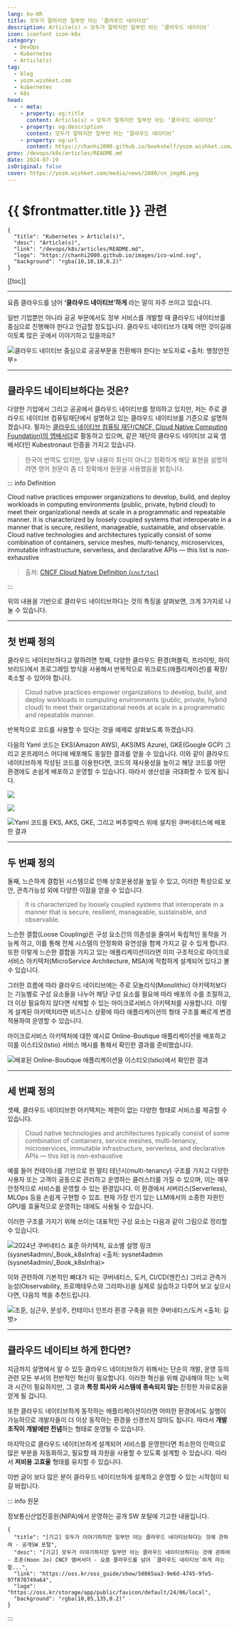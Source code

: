 ```yaml
---
lang: ko-KR
title: 모두가 말하지만 일부만 아는 ‘클라우드 네이티브’
description: Article(s) > 모두가 말하지만 일부만 아는 ‘클라우드 네이티브’
icon: iconfont icon-k8s
category: 
  - DevOps
  - Kubernetes
  - Article(s)
tag: 
  - blog
  - yozm.wishket.com
  - kubernetes
  - k8s
head:
  - - meta:
    - property: og:title
      content: Article(s) > 모두가 말하지만 일부만 아는 ‘클라우드 네이티브’
    - property: og:description
      content: 모두가 말하지만 일부만 아는 ‘클라우드 네이티브’
    - property: og:url
      content: https://chanhi2000.github.io/bookshelf/yozm.wishket.com/2680.html
prev: /devops/k8s/articles/README.md
date: 2024-07-19
isOriginal: false
cover: https://yozm.wishket.com/media/news/2680/cn_img06.png
---
```


# {{ $frontmatter.title }} 관련

```component VPCard
{
  "title": "Kubernetes > Article(s)",
  "desc": "Article(s)",
  "link": "/devops/k8s/articles/README.md",
  "logo": "https://chanhi2000.github.io/images/ico-wind.svg",
  "background": "rgba(10,10,10,0.2)"
}
```

[[toc]]

---

<SiteInfo
  name="모두가 말하지만 일부만 아는 ‘클라우드 네이티브’ | 요즘IT"
  desc="요즘 클라우드를 넘어 ‘클라우드 네이티브’하게 라는 말이 자주 쓰이고 있습니다. 일반 기업뿐만 아니라 공공 부문에서도 정부 서비스를 개발할 때 클라우드 네이티브를 중심으로 진행해야 한다고 언급할 정도입니다. 그렇다면 이러한 클라우드 네이티브라는 것은 대체 어떤 것이길래 많은 곳에서 이야기를 하고 있을까요? 다양한 기업, 그리고 공공에서 클라우드 네이티브를 정의하고 있지만, 이번에는 클라우드 네이티브 컴퓨팅재단에서 설명하고 있는 클라우드 네이티브를 기준으로 알아보겠습니다."
  url="https://yozm.wishket.com/magazine/detail/2680/"
  logo="https://yozm.wishket.com/favicon.ico"
  preview="https://yozm.wishket.com/media/news/2680/cn_img06.png"/>

요즘 클라우드를 넘어 **‘클라우드 네이티브’하게** 라는 말이 자주 쓰이고 있습니다.

일반 기업뿐만 아니라 공공 부문에서도 정부 서비스를 개발할 때 클라우드 네이티브를 중심으로 진행해야 한다고 언급할 정도입니다. 클라우드 네이티브가 대체 어떤 것이길래 이토록 많은 곳에서 이야기하고 있을까요?

![클라우드 네이티브 중심으로 공공부문을 전환해야 한다는 [<VPIcon icon="fas fa-globe"/>보도자료](https://mois.go.kr/frt/bbs/type010/commonSelectBoardArticle.do?bbsId=BBSMSTR_000000000008&nttId=104332)<br/> <출처: 행정안전부>](https://yozm.wishket.com/media/news/2680/cn_img01.png)

---

## 클라우드 네이티브하다는 것은?

다양한 기업에서 그리고 공공에서 클라우드 네이티브를 정의하고 있지만, 저는 주로 클라우드 네이티브 컴퓨팅재단에서 설명하고 있는 클라우드 네이티브를 기준으로 설명하겠습니다. 필자는 [<VPIcon icon="fas fa-globe"/>클라우드 네이티브 컴퓨팅 재단(CNCF, Cloud Native Computing Foundation)의 앰배서더](https://cncf.io/people/ambassadors/?_sft_lf-country=kr&p=hoon-jo)로 활동하고 있으며, 같은 재단의 클라우드 네이티브 교육 앰배서더인 Kubestronaut 인증을 가지고 있습니다.

> 한국어 번역도 있지만, 일부 내용이 최신이 아니고 정확하게 해당 표현을 설명하려면 영어 원문이 좀 더 정확해서 원문을 사용했음을 밝힙니다.

::: info Definition

Cloud native practices empower organizations to develop, build, and deploy workloads in computing environments (public, private, hybrid cloud) to meet their organizational needs at scale in a programmatic and repeatable manner. It is characterized by loosely coupled systems that interoperate in a manner that is secure, resilient, manageable, sustainable, and observable.
Cloud native technologies and architectures typically consist of some combination of containers, service meshes, multi-tenancy, microservices, immutable infrastructure, serverless, and declarative APIs — this list is non-exhaustive

> 출처: [CNCF Cloud Native Definition (<VPIcon icon="iconfont icon-github"/>`cncf/toc`)](https://github.com/cncf/toc/blob/main/DEFINITION.md#definition)

:::

위의 내용을 기반으로 클라우드 네이티브하다는 것의 특징을 살펴보면, 크게 3가지로 나눌 수 있습니다.

---

## 첫 번째 정의

클라우드 네이티브하다고 말하려면 첫째, 다양한 클라우드 환경(퍼블릭, 프라이빗, 하이브리드)에서 프로그래밍 방식을 사용해서 반복적으로 워크로드(애플리케이션)를 확장/축소할 수 있어야 합니다.

> Cloud native practices empower organizations to develop, build, and deploy workloads in computing environments (public, private, hybrid cloud) to meet their organizational needs at scale in a programmatic and repeatable manner.

반복적으로 코드를 사용할 수 있다는 것을 예제로 살펴보도록 하겠습니다.

다음의 Yaml 코드는 EKS(Amazon AWS), AKS(MS Azure), GKE(Google GCP) 그리고 온프레미스 어디에 배포해도 동일한 결과를 얻을 수 있습니다. 이와 같이 클라우드 네이티브하게 작성된 코드를 이용한다면, 코드의 재사용성을 높이고 해당 코드를 어떤 환경에도 손쉽게 배포하고 운영할 수 있습니다. 따라서 생산성을 극대화할 수 있게 됩니다.

![](https://yozm.wishket.com/media/news/2680/cn_img02.png)

<!-- TODO 코드로 작성 -->

![](https://yozm.wishket.com/media/news/2680/cn_img03.png)

![Yaml 코드를 EKS, AKS, GKE, 그리고 버추얼박스 위에 설치된 쿠버네티스에 배포한 결과](https://yozm.wishket.com/media/news/2680/cn_img04.png)

---

## 두 번째 정의

둘째, 느슨하게 결합된 시스템으로 인해 상호운용성을 높일 수 있고, 이러한 특성으로 보안, 관측가능성 외에 다양한 이점을 얻을 수 있습니다.

> It is characterized by loosely coupled systems that interoperate in a manner that is secure, resilient, manageable, sustainable, and observable.

느슨한 결합(Loose Coupling)은 구성 요소간의 의존성을 줄여서 독립적인 동작을 가능케 하고, 이를 통해 전체 시스템의 안정화와 유연성을 함께 가지고 갈 수 있게 합니다. 또한 이렇게 느슨한 결합을 가지고 있는 애플리케이션이라면 이미 구조적으로 마이크로서비스 아키텍처(MicroService Architecture, MSA)에 적합하게 설계되어 있다고 볼 수 있습니다.

그러한 흐름에 따라 클라우드 네이티브에는 주로 모놀리식(Monolithic) 아키텍처보다는 기능별로 구성 요소들을 나누어 해당 구성 요소를 필요에 따라 배포의 수를 조절하고, 더 이상 필요하지 않다면 삭제할 수 있는 마이크로서비스 아키텍처를 사용합니다. 이렇게 설계된 아키텍처라면 비즈니스 상황에 따라 애플리케이션의 형태 구조를 빠르게 변경 적용하여 운영할 수 있습니다.

마이크로서비스 아키텍처에 대한 예시로 Online-Boutique 애플리케이션을 배포하고 이를 이스티오(Istio) 서비스 메시를 통해서 확인한 결과를 준비했습니다.

![배포된 Online-Boutique 애플리케이션을 이스티오(Istio)에서 확인한 결과](https://yozm.wishket.com/media/news/2680/cn_img05.gif)

---

## 세 번째 정의

셋째, 클라우드 네이티브한 아키텍처는 제한이 없는 다양한 형태로 서비스를 제공할 수 있습니다.

> Cloud native technologies and architectures typically consist of some combination of containers, service meshes, multi-tenancy, microservices, immutable infrastructure, serverless, and declarative APIs — this list is non-exhaustive

예를 들어 컨테이너를 기반으로 한 멀티 테넌시(multi-tenancy) 구조를 가지고 다양한 사용자 또는 고객이 공동으로 관리하고 운영하는 클러스터를 가질 수 있으며, 이는 매우 안정적으로 서비스를 운영할 수 있는 환경입니다. 이 환경에서 서버리스(Serverless), MLOps 등을 손쉽게 구현할 수 있죠. 현재 가장 인기 있는 LLM에서의 소중한 자원인 GPU를 효율적으로 운영하는 데에도 사용될 수 있습니다.

이러한 구조를 가지기 위해 쓰이는 대표적인 구성 요소는 다음과 같이 그림으로 정리할 수 있습니다.

![2024년 쿠버네티스 표준 아키텍처, [요소별 설명 링크 (<VPIcon icon="iconfont icon-github"/>`sysnet4admin/_Book_k8sInfra`)](https://github.com/sysnet4admin/_Book_k8sInfra/tree/main/docs/k8s-stnd-arch/2024) <br/><출처: [sysnet4admin (<VPIcon icon="iconfont icon-github"/>`sysnet4admin/_Book_k8sInfra`)](https://github.com/sysnet4admin/_Book_k8sInfra/tree/main/docs/k8s-stnd-arch/2024)>](https://yozm.wishket.com/media/news/2680/cn_img06.png)

이와 관련하여 기본적인 뼈대가 되는 쿠버네티스, 도커, CI/CD(젠킨스) 그리고 관측가능성(Observability, 프로메테우스와 그라파나)을 실제로 실습하고 다루어 보고 싶으시다면, 다음의 책을 추천드립니다.

![조훈, 심근우, 문성주, 컨테이너 인프라 환경 구축을 위한 쿠버네티스/도커<br/><출처: 길벗>](https://yozm.wishket.com/media/news/2680/cn_img07.png)

---

## 클라우드 네이티브 하게 한다면?

지금까지 설명에서 알 수 있듯 클라우드 네이티브하기 위해서는 단순히 개발, 운영 등의 관련 모든 부서의 전반적인 혁신이 필요합니다. 이러한 혁신을 위해 감내해야 하는 노력과 시간이 필요하지만, 그 결과 **특정 회사와 시스템에 종속되지 않는** 진정한 자유로움을 얻게 될 겁니다.

또한 클라우드 네이티브하게 동작하는 애플리케이션이라면 어떠한 환경에서도 실행이 가능하므로 개발자들이 더 이상 동작하는 환경을 신경쓰지 않아도 됩니다. 따라서 **개발 조직이 개발에만 전념**하는 형태로 운영될 수 있습니다.

마지막으로 클라우드 네이티브하게 설계되어 서비스를 운영한다면 최소한의 인력으로 많은 부분을 자동화하고, 필요할 때 자원을 사용할 수 있도록 설계할 수 있습니다. 따라서 **저비용 고효율** 형태를 유지할 수 있습니다.

이번 글이 보다 많은 분이 클라우드 네이티브하게 설계하고 운영할 수 있는 시작점이 되길 바랍니다.

::: info 원문

정보통신산업진흥원(NIPA)에서 운영하는 공개 SW 포털에 기고한 내용입니다.

```component VPCard
{
  "title": "[기고] 모두가 이야기하지만 일부만 아는 클라우드 네이티브하다는 것에 관하여 - 공개SW 포털",
  "desc": "[기고] 모두가 이야기하지만 일부만 아는 클라우드 네이티브하다는 것에 관하여 - 조훈(Hoon Jo) CNCF 엠버서더 - 요즘 클라우드를 넘어 `클라우드 네이티브`하게 라는 말...",
  "link": "https://oss.kr/oss_guide/show/50865aa3-9e6d-4745-9fe5-97f870749a64",
  "logo": "https://oss.kr/storage/app/public/favicon/default/24/06/local",
  "background": "rgba(10,85,135,0.2)"
}
```

:::

